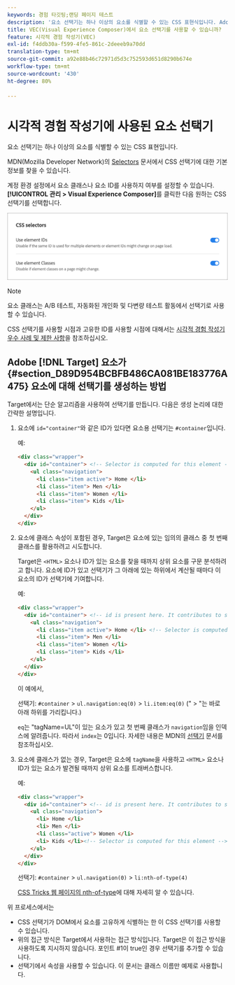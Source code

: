 ```yaml
---
keywords: 경험 타깃팅;랜딩 페이지 테스트
description: '요소 선택기는 하나 이상의 요소를 식별할 수 있는 CSS 표현식입니다. Adobe [!DNL Target] VEC(Visual Experience Composer)에서 요소 선택기를 사용하는 방법에 대해 학습합니다. '
title: VEC(Visual Experience Composer)에서 요소 선택기를 사용할 수 있습니까?
feature: 시각적 경험 작성기(VEC)
exl-id: f4ddb30a-f599-4fe5-861c-2deeeb9a70dd
translation-type: tm+mt
source-git-commit: a92e88b46c72971d5d3c752593d651d8290b674e
workflow-type: tm+mt
source-wordcount: '430'
ht-degree: 80%

---
```


# 시각적 경험 작성기에 사용된 요소 선택기

요소 선택기는 하나 이상의 요소를 식별할 수 있는 CSS 표현입니다.

MDN(Mozilla Developer Network)의 [Selectors](https://developer.mozilla.org/en-US/docs/Web/Guide/CSS/Getting_started/Selectors) 문서에서 CSS 선택기에 대한 기본 정보를 찾을 수 있습니다.

계정 환경 설정에서 요소 클래스나 요소 ID를 사용하지 여부를 설정할 수 있습니다. **[!UICONTROL 관리 > Visual Experience Composer]**&#x200B;를 클릭한 다음 원하는 CSS 선택기를 선택합니다.

![](assets/css_selectors.png)

>[!NOTE]
>
>요소 클래스는 A/B 테스트, 자동화된 개인화 및 다변량 테스트 활동에서 선택기로 사용할 수 있습니다.

CSS 선택기를 사용할 시점과 고유한 ID를 사용할 시점에 대해서는 [시각적 경험 작성기 우수 사례 및 제한 사항](/help/c-experiences/c-visual-experience-composer/experience-composer-best-practices.md#concept_E284B3F704C04406B174D9050A2528A6)을 참조하십시오.

## Adobe [!DNL Target] 요소가 {#section_D89D954BCBFB486CA081BE183776A475} 요소에 대해 선택기를 생성하는 방법

Target에서는 단순 알고리즘을 사용하여 선택기를 만듭니다. 다음은 생성 논리에 대한 간략한 설명입니다.

1. 요소에 `id="container"`와 같은 ID가 있다면 요소용 선택기는 `#container`입니다.

   예:

   ```html
   <div class="wrapper">
     <div id="container"> <!-- Selector is computed for this element -->
       <ul class="navigation">
         <li class="item active"> Home </li>
         <li class="item"> Men </li>
         <li class="item"> Women </li>
         <li class="item"> Kids </li>
       </ul>
     </div>
   </div>
   ```

1. 요소에 클래스 속성이 포함된 경우, Target은 요소에 있는 임의의 클래스 중 첫 번째 클래스를 활용하려고 시도합니다.

   Target은 `<HTML>` 요소나 ID가 있는 요소를 찾을 때까지 상위 요소를 구문 분석하려고 합니다. 요소에 ID가 있고 선택기가 그 아래에 있는 하위에서 계산될 때마다 이 요소의 ID가 선택기에 기여합니다.

   예:

   ```html
   <div class="wrapper">
     <div id="container"> <!-- id is present here. It contributes to selector -->
       <ul class="navigation">
         <li class="item active"> Home </li> <!-- Selector is computed for this element -->
         <li class="item"> Men </li>
         <li class="item"> Women </li>
         <li class="item"> Kids </li>
       </ul>
     </div>
   </div>
   ```

   이 예에서,

   선택기: `#container` > `ul.navigation:eq(0)` > `li.item:eq(0)` (&quot; > &quot;는 바로 아래 하위를 가리킵니다.)

   `eq`는 &quot;tagName=UL&quot;이 있는 요소가 있고 첫 번째 클래스가 `navigation`임을 인덱스에 알려줍니다. 따라서 `index`는 0입니다. 자세한 내용은 MDN의 [선택기](https://developer.mozilla.org/en-US/docs/Web/Guide/CSS/Getting_started/Selectors) 문서를 참조하십시오.

1. 요소에 클래스가 없는 경우, Target은 요소에 `tagName`을 사용하고 `<HTML>` 요소나 ID가 있는 요소가 발견될 때까지 상위 요소를 트래버스합니다.

   예:

   ```html
   <div class="wrapper">
     <div id="container"> <!-- id is present here. It contributes to selector -->
       <ul class="navigation">
         <li> Home </li>
         <li> Men </li>
         <li class="active"> Women </li>
         <li> Kids </li><!-- Selector is computed for this element -->
       </ul>
     </div>
   </div>
   ```

   선택기: `#container` > `ul.navigation(0)` > `li:nth-of-type(4)`

   [CSS Tricks 웹 페이지의 nth-of-type](https://css-tricks.com/almanac/selectors/n/nth-of-type/)에 대해 자세히 알 수 있습니다.

위 프로세스에서는

* CSS 선택기가 DOM에서 요소를 고유하게 식별하는 한 이 CSS 선택기를 사용할 수 있습니다.
* 위의 접근 방식은 Target에서 사용하는 접근 방식입니다. Target은 이 접근 방식을 사용하도록 지시하지 않습니다. 포인트 #1이 true인 경우 선택기를 추가할 수 있습니다.
* 선택기에서 속성을 사용할 수 있습니다. 이 문서는 클래스 이름만 예제로 사용합니다.
